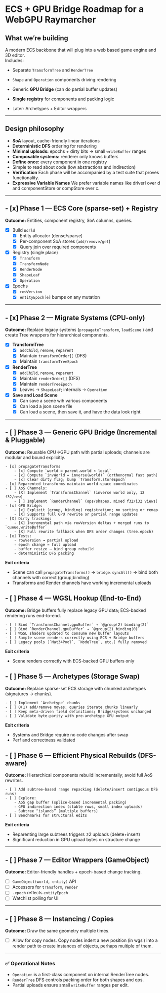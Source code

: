 # ECS + GPU Bridge Roadmap for a WebGPU Raymarcher

## What we’re building

A modern ECS backbone that will plug into a web based game engine and 3D editor.  
Includes:

- Separate `TransformTree` and `RenderTree`
    
- `Shape` and `Operation` components driving rendering
    
- Generic **GPU Bridge** (can do partial buffer updates)
    
- **Single registry** for components and packing logic
    
- Later: Archetypes + Editor wrappers
    

---

## Design philosophy

- **SoA** layout, cache-friendly linear iterations    
- **Deterministic DFS** ordering for rendering
- **Minimal uploads:** epochs + dirty bits → small `writeBuffer` ranges
- **Composable systems:** renderer only knows buffers
- **Define once:** every component in one registry
- Simple to read about code (low abstractions and indirection)
- **Verification** Each phase will be accompanied by a test suite that proves functionality.
- **Expressive Variable Names** We prefer variable names like driverI over d and componentStore or compStore over c.
---

## - [x] Phase 1 — ECS Core (sparse-set) + Registry
**Outcome:** Entities, component registry, SoA columns, queries.  

- [x] Build `World`
  - [x] Entity allocator (dense/sparse)
  - [x] Per-component SoA stores (`add/remove/get`)
  - [x] Query join over required components
- [x] Registry (single place)
  - [x] `Transform`
  - [x] `TransformNode`
  - [x] `RenderNode`
  - [x] `ShapeLeaf`
  - [x] `Operation`
- [x] Epochs
  - [x] `rowVersion`  
  - [x] `entityEpoch[e]` bumps on any mutation  

---

## - [x] Phase 2 — Migrate Systems (CPU-only)
**Outcome:** Replace legacy systems (`propagateTransform`, `loadScene` ) and create Tree wrappers for hierarchical components.

- [x] **TransformTree**
  - [x] `addChild`, `remove`, `reparent`
  - [x] Maintain `transformOrder[]` (DFS)
  - [x] Maintain `transformTreeEpoch`
- [x] **RenderTree**
  - [x] `addChild`, `remove`, `reparent`
  - [x] Maintain `renderOrder[]` (DFS)
  - [x] Maintain `renderTreeEpoch`
  - [x] Leaves → `ShapeLeaf`; internals → `Operation`
- [x] **Save and Load Scene**
  - [x] Can save a scene wih various components
  - [x] Can load a json scene file
  - [x] Can load a scene, then save it, and have the data look right

---

## - [ ] Phase 3 — Generic GPU Bridge (Incremental & Pluggable)
**Outcome:** Reusable CPU→GPU path with partial uploads; channels are modular and bound explicitly.

    - [x] propagateTransforms
        - [x] Compute `world = parent.world × local`
        - [x] Compute `invWorld = inverse(world)` (orthonormal fast path)
        - [x] Clear dirty flag; bump `Transform.storeEpoch`
    - [x] Reparented transforms maintain world-space coordinates
    - [ ] AoS Channels:
        - [X] Implement `TransformsChannel` (inverse world only, 12 f32/row)
        - [ ] Implement `RenderChannel` (ops/shapes, mixed f32/i32 views)
    - [x] GPU Bridge:
        - [x] Explicit (group, binding) registration; no sorting or remap
        - [X] Supports full GPU rewrite or partial range updates
    - [X] Dirty tracking:
        - [X] Incremental path via rowVersion deltas + merged runs to `queue.writeBuffer`
        - [X] Full rewrite fallback when DFS order changes (tree.epoch)
    - [x] Tests:
        - rowVersion → partial upload
        - epoch change → full upload
        - buffer resize → bind group rebuild
        - deterministic DFS packing

**Exit criteria**
- Scene can call `propagateTransforms()` → `bridge.syncAll()` → bind both channels with correct (group,binding)
- Transforms and Render channels have working incremental uploads


## - [ ] Phase 4 — WGSL Hookup (End-to-End)
**Outcome:** Bridge buffers fully replace legacy GPU data; ECS-backed rendering runs end-to-end.

    - [ ] Bind `TransformsChannel.gpuBuffer` → `@group(2) binding(2)`
    - [ ] Bind `RenderChannel.gpuBuffer` → `@group(2) binding(0)`
    - [ ] WGSL shaders updated to consume new buffer layouts
    - [ ] Sample scene renders correctly using ECS + Bridge buffers
    - [ ] Legacy pools (`Mat34Pool`, `NodeTree`, etc.) fully removed

**Exit criteria**
- Scene renders correctly with ECS-backed GPU buffers only


## - [ ] Phase 5 — Archetypes (Storage Swap)
**Outcome:** Replace sparse-set ECS storage with chunked archetypes (signatures → chunks).

    - [ ] Implement `Archetype` chunks
    - [ ] O(1) add/remove moves; queries iterate chunks linearly
    - [ ] Keep meta-driven field definitions; Bridge/systems unchanged
    - [ ] Validate byte-parity with pre-archetype GPU output

**Exit criteria**
- Systems and Bridge require no code changes after swap
- Perf and correctness validated


## - [ ] Phase 6 — Efficient Physical Rebuilds (DFS-aware)
**Outcome:** Hierarchical components rebuild incrementally; avoid full AoS rewrites.

    - [ ] Add subtree-based range repacking (delete/insert contiguous DFS runs)
    - [ ] Explore:
        - AoS gap buffer (splice-based incremental packing)
        - GPU indirection index (stable rows, small index uploads)
        - Subtree “islands” (multiple buffers)
    - [ ] Benchmarks for structural edits

**Exit criteria**
- Reparenting large subtrees triggers ≤2 uploads (delete+insert)
- Significant reduction in GPU upload bytes on structure change


---


## - [ ] Phase 7 — Editor Wrappers (GameObject)
**Outcome:** Editor-friendly handles + epoch-based change tracking.  

- [ ] `GameObject(world, entity)` API  
- [ ] Accessors for `transform`, `render`  
- [ ] `.epoch` reflects `entityEpoch`
- [ ] Watchlist polling for UI  

---

## - [ ] Phase 8 — Instancing / Copies 
**Outcome:** Draw the same geometry multiple times.  

  - [ ] Allow for copy nodes.
      Copy nodes indert a new position (in wgsl) into a render path to create instances of objects, perhaps multiple of them. 

---

### ✅ Operational Notes
- `Operation` is a first-class component on internal RenderTree nodes.  
- `RenderTree` DFS controls packing order for both shapes and ops.  
- Partial uploads ensure small `writeBuffer` ranges per edit.  
